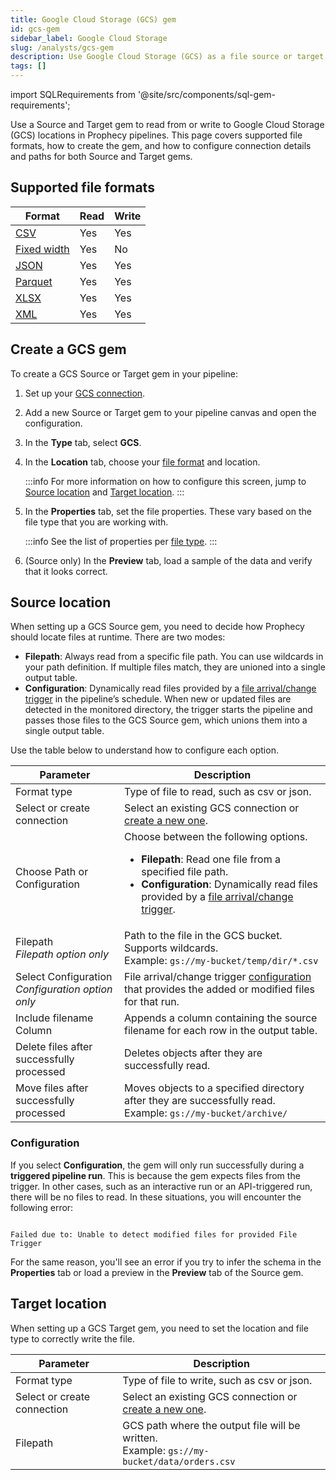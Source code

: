 ```yaml
---
title: Google Cloud Storage (GCS) gem
id: gcs-gem
sidebar_label: Google Cloud Storage
slug: /analysts/gcs-gem
description: Use Google Cloud Storage (GCS) as a file source or target in a gem
tags: []
---
```


import SQLRequirements from '@site/src/components/sql-gem-requirements';

<SQLRequirements
  execution_engine="Prophecy Automate"
  sql_package_name=""
  sql_package_version=""
/>

Use a Source and Target gem to read from or write to Google Cloud Storage (GCS) locations in Prophecy pipelines. This page covers supported file formats, how to create the gem, and how to configure connection details and paths for both Source and Target gems.

## Supported file formats

| Format                               | Read | Write |
| ------------------------------------ | ---- | ----- |
| [CSV](/analysts/csv)                 | Yes  | Yes   |
| [Fixed width](/analysts/fixed-width) | Yes  | No    |
| [JSON](/analysts/json)               | Yes  | Yes   |
| [Parquet](/analysts/parquet)         | Yes  | Yes   |
| [XLSX](/analysts/excel)              | Yes  | Yes   |
| [XML](/analysts/xml)                 | Yes  | Yes   |

## Create a GCS gem

To create a GCS Source or Target gem in your pipeline:

1. Set up your [GCS connection](/administration/fabrics/prophecy-fabrics/connections/gcs).
1. Add a new Source or Target gem to your pipeline canvas and open the configuration.
1. In the **Type** tab, select **GCS**.
1. In the **Location** tab, choose your [file format](#supported-file-formats) and location.

   :::info
   For more information on how to configure this screen, jump to [Source location](#source-location) and [Target location](#target-location).
   :::

1. In the **Properties** tab, set the file properties. These vary based on the file type that you are working with.

   :::info
   See the list of properties per [file type](/analysts/file-types).
   :::

1. (Source only) In the **Preview** tab, load a sample of the data and verify that it looks correct.

## Source location

When setting up a GCS Source gem, you need to decide how Prophecy should locate files at runtime. There are two modes:

- **Filepath**: Always read from a specific file path. You can use wildcards in your path definition. If multiple files match, they are unioned into a single output table.
- **Configuration**: Dynamically read files provided by a [file arrival/change trigger](/analysts/triggers) in the pipeline’s schedule. When new or updated files are detected in the monitored directory, the trigger starts the pipeline and passes those files to the GCS Source gem, which unions them into a single output table.

Use the table below to understand how to configure each option.

| Parameter                                            | Description                                                                                                                                                                                                                       |
| ---------------------------------------------------- | --------------------------------------------------------------------------------------------------------------------------------------------------------------------------------------------------------------------------------- |
| Format type                                          | Type of file to read, such as csv or json.                                                                                                                                                                                        |
| Select or create connection                          | Select an existing GCS connection or [create a new one](/administration/fabrics/prophecy-fabrics/connections/gcs).                                                                                                                |
| Choose Path or Configuration                         | Choose between the following options.<ul><li>**Filepath**: Read one file from a specified file path.</li><li>**Configuration**: Dynamically read files provided by a [file arrival/change trigger](/analysts/triggers).</li></ul> |
| Filepath<br/>_Filepath option only_                  | Path to the file in the GCS bucket. Supports wildcards. <br/>Example: `gs://my-bucket/temp/dir/*.csv`                                                                                                                             |
| Select Configuration<br/>_Configuration option only_ | File arrival/change trigger [configuration](/analysts/triggers#trigger-configuration) that provides the added or modified files for that run.                                                                                     |
| Include filename Column                              | Appends a column containing the source filename for each row in the output table.                                                                                                                                                 |
| Delete files after successfully processed            | Deletes objects after they are successfully read.                                                                                                                                                                                 |
| Move files after successfully processed              | Moves objects to a specified directory after they are successfully read. <br/>Example: `gs://my-bucket/archive/`                                                                                                                  |

### Configuration

If you select **Configuration**, the gem will only run successfully during a **triggered pipeline run**. This is because the gem expects files from the trigger. In other cases, such as an interactive run or an API-triggered run, there will be no files to read. In these situations, you will encounter the following error:

```

Failed due to: Unable to detect modified files for provided File Trigger

```

For the same reason, you'll see an error if you try to infer the schema in the **Properties** tab or load a preview in the **Preview** tab of the Source gem.

## Target location

When setting up a GCS Target gem, you need to set the location and file type to correctly write the file.

| Parameter                   | Description                                                                                                        |
| --------------------------- | ------------------------------------------------------------------------------------------------------------------ |
| Format type                 | Type of file to write, such as csv or json.                                                                        |
| Select or create connection | Select an existing GCS connection or [create a new one](/administration/fabrics/prophecy-fabrics/connections/gcs). |
| Filepath                    | GCS path where the output file will be written. <br/>Example: `gs://my-bucket/data/orders.csv`                     |
